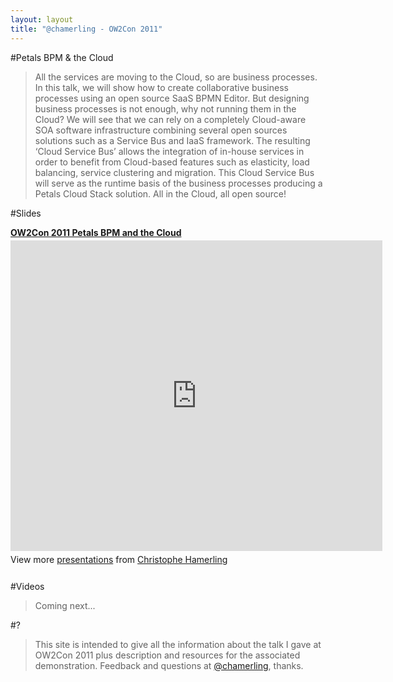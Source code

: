 ```yaml
---
layout: layout
title: "@chamerling - OW2Con 2011"
---
```


#Petals BPM & the Cloud

>All the services are moving to the Cloud, so are business processes. In this talk, we will show how to create collaborative business processes using an open source SaaS BPMN Editor. But designing business processes is not enough, why not running them in the Cloud? We will see that we can rely on a completely Cloud-aware SOA software infrastructure combining several open sources solutions such as a Service Bus and IaaS framework. The resulting ‘Cloud Service Bus’ allows the integration of in-house services in order to benefit from Cloud-based features such as elasticity, load balancing, service clustering and migration. This Cloud Service Bus will serve as the runtime basis of the business processes producing a Petals Cloud Stack solution. All in the Cloud, all open source!

#Slides

<div style="width:595px" id="__ss_10305277"> <strong style="display:block;margin:12px 0 4px"><a href="http://www.slideshare.net/chamerling/ow2con-2011-petals-bpm-and-the-cloud" title="OW2Con 2011 Petals BPM and the Cloud" target="_blank">OW2Con 2011 Petals BPM and the Cloud</a></strong> <iframe src="http://www.slideshare.net/slideshow/embed_code/10305277" width="595" height="497" frameborder="0" marginwidth="0" marginheight="0" scrolling="no"></iframe> <div style="padding:5px 0 12px"> View more <a href="http://www.slideshare.net/" target="_blank">presentations</a> from <a href="http://www.slideshare.net/chamerling" target="_blank">Christophe Hamerling</a> </div> </div>

#Videos
> Coming next...

#?
>This site is intended to give all the information about the talk I gave at OW2Con 2011 plus description and resources for the associated demonstration. Feedback and questions at [@chamerling](http://twitter.com/chamerling), thanks.
